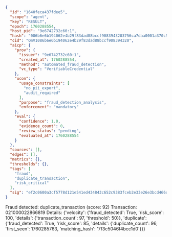 ```json
{
  "id": "1640feca437fdee5",
  "scope": "agent",
  "key": "RESULT",
  "epoch": 1760288554,
  "host_pid": "9e6742732c60:1",
  "hash": "086b6e6b194062e4b29f83dad88bccf9083943203756ca7daa0001a370c559ab",
  "cid": "QmV1086b6e6b194062e4b29f83dad88bccf908394320",
  "aicp": {
    "prov": {
      "issuer": "9e6742732c60:1",
      "created_at": 1760288554,
      "method": "automated_fraud_detection",
      "vc_type": "VerifiableCredential"
    },
    "ucon": {
      "usage_constraints": [
        "no_pii_export",
        "audit_required"
      ],
      "purpose": "fraud_detection_analysis",
      "enforcement": "mandatory"
    },
    "eval": {
      "confidence": 1.0,
      "evidence_count": 0,
      "review_status": "pending",
      "evaluated_at": 1760288554
    }
  },
  "sources": [],
  "edges": [],
  "metrics": {},
  "thresholds": {},
  "tags": [
    "fraud",
    "duplicate_transaction",
    "risk_critical"
  ],
  "sig": "ef2c0600a3cf5778d121e541ed434843c652c9383fceb2e33e26e3bcd466d15d"
}
```

Fraud detected: duplicate_transaction (score: 92)
Transaction: 021000022866819
Details: {'velocity': {'fraud_detected': True, 'risk_score': 100, 'details': {'transaction_count': 97, 'threshold': 50}}, 'duplicate': {'fraud_detected': True, 'risk_score': 85, 'details': {'duplicate_count': 96, 'first_seen': 1760285763, 'matching_hash': '7f3c5046f4bcc1d0'}}}